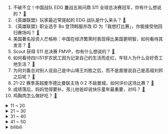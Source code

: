 1. 不破不立！中国战队 EDG 鏖战五局问鼎 S11 全球总决赛冠军，你有什么想说的？ [:link:](https://www.zhihu.com/question/497101968)
2. 《英雄联盟》玩家最近常提起的 EDG 战队是什么来头？ [:link:](https://www.zhihu.com/question/495774968)
3. 《英雄联盟》职业选手 Bo 登顶韩服并改 ID 为「我想打比赛」，你能接受他回归赛场吗？ [:link:](https://www.zhihu.com/question/496547890)
4. 美国著名投资人芒格称：中国在经济繁荣时表现得比美国更明智，如何看待其发言？ [:link:](https://www.zhihu.com/question/496902789)
5. Scout 获得 S11 总决赛 FMVP，你有什么想说的？ [:link:](https://www.zhihu.com/question/497144760)
6. 如何看待四川51岁农民工因为记录自己的生活而走红，年轻人为什么会好奇工地生活？ [:link:](https://www.zhihu.com/question/496885522)
7. 为何刘备总对别人说自己是中山靖王刘胜之后，而不是直接说自己是高祖刘邦之后呢？ [:link:](https://www.zhihu.com/question/475118757)
8. 21-22 赛季英超曼市德比曼联主场 0:2 不敌曼城，如何评价这场比赛？ [:link:](https://www.zhihu.com/question/497105965)
9. 成绩落后，妈妈觉得要补。孩儿他爸却说快乐童年最重要，对吗？ [:link:](https://www.zhihu.com/question/495974984)
10. 鸡胸肉怎么做好吃？ [:link:](https://www.zhihu.com/question/50209554)
<details>
<summary>11 ~ 20</summary>

11. 哲学入门有哪些书推荐？ [:link:](https://www.zhihu.com/question/19588342)
12. 哪个求职网站（app）最靠谱？ [:link:](https://www.zhihu.com/question/21383951)
13. 如何快速高效地背单词？ [:link:](https://www.zhihu.com/question/322956268)
14. 是哪一刻让你觉得该放弃一段友谊了？ [:link:](https://www.zhihu.com/question/492325369)
15. 谈恋爱，颜值真的重要吗？ [:link:](https://www.zhihu.com/question/485367235)
16. 有什么高质量的古言小说推荐？ [:link:](https://www.zhihu.com/question/481242892)
17. 演员是真的分辨不出导演和编剧水平高低吗？ [:link:](https://www.zhihu.com/question/496440366)
18. 如何看待欧洲网红纷纷打卡中国快递柜的现象？国外的物流体验是如何的？ [:link:](https://www.zhihu.com/question/496654856)
19. 网传米哈游起诉百度贴吧侵犯名誉权，如何从法律角度进行解读？ [:link:](https://www.zhihu.com/question/496935619)
20. 如何评价MARVEL漫威电影《永恒族》？ [:link:](https://www.zhihu.com/question/490983879)
</details>
<details>
<summary>21 ~ 30</summary>

21. S11 总决赛 EDG 夺冠，你的学校和线下观赛点有多疯狂？ [:link:](https://www.zhihu.com/question/497138250)
22. 2021年双十一预售真的会比双十一当天便宜吗？ [:link:](https://www.zhihu.com/question/301494154)
23. 许鞍华回应网友负评：「如果早知道网友的力量会换角」，你怎么看？ [:link:](https://www.zhihu.com/question/496536368)
24. 美团公开外卖订单分配算法，详解算法如何判断一个骑手的时间宽裕程度和顺路程度，有哪些值得关注的信息？ [:link:](https://www.zhihu.com/question/496861462)
25. 我儿子今年5岁，晚上让他洗澡睡觉他不愿意，并且问我“为什么你说的算，我说的就不算”，我该怎么回答他？ [:link:](https://www.zhihu.com/question/491624819)
26. 每天尾盘买入一支股票，第二天卖出，能不能保证每天平均赚一个点？ [:link:](https://www.zhihu.com/question/489956398)
27. 坚持每天泡脚对身体有什么影响？ [:link:](https://www.zhihu.com/question/65305368)
28. 歌曲《漠河舞厅》的走红，说明目前大众审美处在什么样一个水平？ [:link:](https://www.zhihu.com/question/496094649)
29. 国足调整 12 强赛大名单，韦世豪等 4 人因家庭原因离队，对阵阿曼和澳大利亚前景如何？ [:link:](https://www.zhihu.com/question/496765753)
30. 济民可信再发文六问渤海银行「数百枚假公章从何而来、职员被刑拘为何不坦承」，后续将会如何发展？ [:link:](https://www.zhihu.com/question/496892081)
</details>
<details>
<summary>31 ~ 40</summary>

31. 后悔买 iPhone 12 了，大家有什么看法？ [:link:](https://www.zhihu.com/question/445160711)
32. S11 四强赛不敌 DK 后 T1 队员神情各异，为什么这一次李相赫没有哭表情坦然许多？ [:link:](https://www.zhihu.com/question/495843023)
33. 假如哈利波特有个姐姐或者妹妹，那么故事会发生什么变化？ [:link:](https://www.zhihu.com/question/385968954)
34. 有什么事情是你到了苏州以后才知道的？ [:link:](https://www.zhihu.com/question/322116267)
35. 如何防止开门时猫咪跑出去？ [:link:](https://www.zhihu.com/question/406173711)
36. 有哪些东西你特地等到 11.11 买，才叫做真正的「物超所值」？ [:link:](https://www.zhihu.com/question/495536040)
37. 想买个骨传导耳机，大家能推荐一个吗？ [:link:](https://www.zhihu.com/question/374537365)
38. 2021 年「双十一」，有哪些值得入手的装修好物？ [:link:](https://www.zhihu.com/question/496649942)
39. 中国哪些城市的羊肉最好吃？ [:link:](https://www.zhihu.com/question/268869162)
40. 如何看待 42.8% 的未成年人因玩手机向家长索要过身份证，如今防沉迷成效如何？ [:link:](https://www.zhihu.com/question/496787857)
</details>
<details>
<summary>41 ~ 50</summary>

41. 深圳一男子放任自家狗咬死流浪猫，路人劝阻还被回怼，如何看待这种养宠行为？ [:link:](https://www.zhihu.com/question/496942459)
42. 人活一生，开心最重要还是挣钱最重要？ [:link:](https://www.zhihu.com/question/496373201)
43. 办公用的投影仪怎么选择？ [:link:](https://www.zhihu.com/question/21927115)
44. 被分手后怎么做到不联系不想念? [:link:](https://www.zhihu.com/question/489681640)
45. 男生想护肤但不知道怎么护肤怎么办？ [:link:](https://www.zhihu.com/question/494213428)
46. 有没有甜到在床上打滚的完结甜文？ [:link:](https://www.zhihu.com/question/462480016)
47. 有哪些值得国人骄傲的「新国货」？ [:link:](https://www.zhihu.com/question/34782551)
48. 如何评价河南卫视舞蹈综艺《舞千年》第一期？ [:link:](https://www.zhihu.com/question/495977867)
49. 有哪些好的果酒值得推荐？ [:link:](https://www.zhihu.com/question/23358592)
50. 北京今冬初雪来了，哪里的雪景最美呢？可以晒晒你手机里的第一张雪景照吗？ [:link:](https://www.zhihu.com/question/496942780)
</details><details>
<summary>bilibili</summary>

1. 史上最离谱随机挑战！我们终于去老番茄家蹭饭了！！【第七期】 [:link:](//www.bilibili.com/video/BV1Kh411t7dZ)
2. 终于结束了，这些丧心病狂的挑战！ [:link:](//www.bilibili.com/video/BV1AT4y1d7bC)
3. 我不想坐地铁上班啊啊啊啊啊啊啊啊啊 [:link:](//www.bilibili.com/video/BV1H34y1Z7mm)
4. 【S11全球总决赛】决赛 11月6日 EDG vs DK [:link:](//www.bilibili.com/video/BV1EP4y1j7kV)
5. 3元一个！咬开才知道，这东西为什么火爆南方街头！ [:link:](//www.bilibili.com/video/BV14v411M7Pj)
6. 一起“造造造” （3） [:link:](//www.bilibili.com/video/BV1WQ4y1S7TZ)
7. 【时代少年团】潮起中国非遗焕新夜《朱雀》舞台 [:link:](//www.bilibili.com/video/BV13P4y1j7SL)
8. 袁隆平的猫还在等他回家 [:link:](//www.bilibili.com/video/BV15g411K7Hh)
9. 为什么古偶剧越来越难看？ [:link:](//www.bilibili.com/video/BV1sT4y1d7vt)
10. 根本赢不了，EDG听不懂 [:link:](//www.bilibili.com/video/BV1Wq4y1r77g)
<details>
<summary>11 ~ 20</summary>

11. 班长的坟墓！却是孬兵的天堂？《士兵突击》P2 [:link:](//www.bilibili.com/video/BV13h411t78v)
12. 「周深」新歌《光亮》：戏腔献唱紫禁城！ [:link:](//www.bilibili.com/video/BV1AR4y1E7NS)
13. 5G，华为，土耳其——我花了两个月，搞懂了5G背后的秘密 [:link:](//www.bilibili.com/video/BV1fq4y1g7hq)
14. 卧槽！我蚌埠住了！全是名场面！ [:link:](//www.bilibili.com/video/BV1Tb4y187Bj)
15. 看完10月新番，谢谢，我全家泪腺炸了！【泛式】 [:link:](//www.bilibili.com/video/BV1mu411o7wd)
16. 蹭饭蹭到最贵夜宵！重达15斤的百年大波龙，光钳子就比头还大…… [:link:](//www.bilibili.com/video/BV1tR4y1E7eR)
17. 2018年亚运会英雄联盟决赛视频 [:link:](//www.bilibili.com/video/BV1HR4y1E7xz)
18. 后来才发现，唐氏表演法则居然全是真的！ [:link:](//www.bilibili.com/video/BV1fb4y1b7JQ)
19. DK并非不可战胜！上百个录像分析DK的运营细节 [:link:](//www.bilibili.com/video/BV13q4y1V7Lg)
20. 火焰切割机应该怎么用？【硬核狠人14】 [:link:](//www.bilibili.com/video/BV1pP4y1j7Lq)
</details>
<details>
<summary>21 ~ 30</summary>

21. 借2分钟实现换腰子梦想，尿毒症女孩弹唱《走马》为攒钱治病 [:link:](//www.bilibili.com/video/BV1jL41137ox)
22. 《车 祸 模 拟 器》 [:link:](//www.bilibili.com/video/BV1FR4y1E7kg)
23. 耗时6个月终于完成!中国女性历史编年表 |上古时期——辛亥革命 [:link:](//www.bilibili.com/video/BV1oS4y1R79j)
24. 在纽约扮中国鬼 上了纽约新闻 登了美国报纸 [:link:](//www.bilibili.com/video/BV1vu411o7gA)
25. 《面试天花板》 [:link:](//www.bilibili.com/video/BV1TL4y1q7KP)
26. 如果EDG夺冠，我就cos塔姆！！ [:link:](//www.bilibili.com/video/BV16S4y1R7ay)
27. 嘴唇干？开裂？怒花4万，我居然测到了没啥用的唇膏！【老爸评测】 [:link:](//www.bilibili.com/video/BV1zQ4y1S71f)
28. 【warma】地上的脚印是谁的？一路跟了过去居然发现……？！ [:link:](//www.bilibili.com/video/BV1344y1i7FK)
29. 一线之间 [:link:](//www.bilibili.com/video/BV1qb4y1b7Hh)
30. “全世界都在说中国话” [:link:](//www.bilibili.com/video/BV1vL411375E)
</details>
<details>
<summary>31 ~ 40</summary>

31. 《五子棋三步必胜下法》 [:link:](//www.bilibili.com/video/BV1tr4y1C7rr)
32. 【基德】B站网友把顶尖科学家问的哑口无言 史上最无语科学论坛！ [:link:](//www.bilibili.com/video/BV1Jh411t7yt)
33. 【崩坏3】青空的约定（声优原创曲） [:link:](//www.bilibili.com/video/BV1yQ4y1q74w)
34. 耗时一个月！我终于将它做成了游戏！！（附下载链接） [:link:](//www.bilibili.com/video/BV1Lr4y1y7ZF)
35. 11.06今天婚礼，我写了一首歌 [:link:](//www.bilibili.com/video/BV1tq4y137uY)
36. 东北不能失去酸菜！ [:link:](//www.bilibili.com/video/BV1eu411o745)
37. 【啊粥】人民的名义09：沙瑞金如何在汉东省扎稳脚跟？ [:link:](//www.bilibili.com/video/BV1dP4y1V7tx)
38. 【龚俊】东问西答挑战！输赢我来拿捏！ [:link:](//www.bilibili.com/video/BV1cQ4y1B7o5)
39. 差距怎么就这么大呢 [:link:](//www.bilibili.com/video/BV1C3411b7RV)
40. 我们被假Steam举报了？揭露百度上的虚假Steam到底有多魔幻？ [:link:](//www.bilibili.com/video/BV1AR4y1E7tQ)
</details>
<details>
<summary>41 ~ 50</summary>

41. 我们是冠军！！！ [:link:](//www.bilibili.com/video/BV12R4y1E7kn)
42. 一切恐惧源自于火力不足，CIA获取中国航天核心机密 [:link:](//www.bilibili.com/video/BV1XF411a76s)
43. 救命！！我当时以为爸妈在吹牛！！！ [:link:](//www.bilibili.com/video/BV1K34y1Z75t)
44. 【原神】狼王：？你这胡桃保真吗，听着不对啊！！ [:link:](//www.bilibili.com/video/BV1Xu411o71Z)
45. 那一刻，他成神了 [:link:](//www.bilibili.com/video/BV1744y1i7MF)
46. 重铸LPL荣光，吾辈义不容辞，EDG加油！ [:link:](//www.bilibili.com/video/BV1Lq4y1V7xp)
47. 庆祝周董出道21载！神曲之最！绝世联手！B站陈奕迅《夜曲》真.粤语版 [:link:](//www.bilibili.com/video/BV1Kg411K7fa)
48. 这英特尔12代CPU有点强啊！ [:link:](//www.bilibili.com/video/BV1mS4y1R7k4)
49. 10000张真实纸牌拍摄！还原惊天魔盗团牌雨术！ [:link:](//www.bilibili.com/video/BV1UU4y1u7nR)
50. 分尸、构陷、暗网、虐杀，每集一个大高潮，这剧是要逆天！悬疑犯罪剧《逆局》第一期 [:link:](//www.bilibili.com/video/BV1d3411k7mz)
</details>
<details>
<summary>51 ~ 60</summary>

51. 【原神手书】《璃月少年少女闲话逸事》 [:link:](//www.bilibili.com/video/BV1fR4y1779Y)
52. 崩坏3「星火流音」纪念演出正片 [:link:](//www.bilibili.com/video/BV18r4y1C7xo)
53. 985本科，却是全场学历最低 | 大厂面试吐槽 [:link:](//www.bilibili.com/video/BV1VF411a7pr)
54. 听君一席话，全是废话 3.0 ！！！ [:link:](//www.bilibili.com/video/BV1aT4y1d7zD)
55. 英国父子三人测评爆红懒人速食大公开！一看全是中国产！ [:link:](//www.bilibili.com/video/BV1yU4y1u7WF)
56. 【高燃预警】三分钟用五种兵器夺走你的硬币！ [:link:](//www.bilibili.com/video/BV1MP4y1j7Ld)
57. 当我作死在电脑上下载了p2p下崽器后 [:link:](//www.bilibili.com/video/BV1Wv411T77m)
58. 给狸花猫装上摄像头，看看它天天都去哪了（2） [:link:](//www.bilibili.com/video/BV1bQ4y1S7gW)
59. 《 M C 寄生虫爆发》豆瓣：2.0分 [:link:](//www.bilibili.com/video/BV1M44y1e7CV)
60. 鬼叫得都比我好听 [:link:](//www.bilibili.com/video/BV11U4y1u7Y9)
</details>
<details>
<summary>61 ~ 70</summary>

61. 👻 往 生 堂 乐 团 🎺 [:link:](//www.bilibili.com/video/BV1HP4y157MG)
62. 深夜便利店干饭,老朋友辞职,我玉玉了没什么胃口~美食探店/无广试吃员 [:link:](//www.bilibili.com/video/BV1jL41137Eu)
63. 胡桃：我的痛楚你们懂吗？ [:link:](//www.bilibili.com/video/BV1wQ4y1B7Xw)
64. 又解锁了一个土豆新吃法！我真太喜欢了 [:link:](//www.bilibili.com/video/BV1sL41137jN)
65. 这才是牛肉的最高境界！先喝汤再吃肉，米饭至少三碗起！ [:link:](//www.bilibili.com/video/BV1Ub4y1b7UB)
66. 连环整活！把我的自拍纹到女友的脸上…再做成海报贴满全家！ [:link:](//www.bilibili.com/video/BV1jL411u7uP)
67. 卫衣上的绳子是这样系的 [:link:](//www.bilibili.com/video/BV1aQ4y1S7yc)
68. 房车刚停在草原上，就遇到当地牧民上前来查看 [:link:](//www.bilibili.com/video/BV1Yv411T7k6)
69. 百万摄像师出镜！！在美国这个美食荒漠，我是如何成为百万美食UP? [:link:](//www.bilibili.com/video/BV1A3411C7Ai)
70. 如果EDG夺冠，我就cos魔法猫咪！！ [:link:](//www.bilibili.com/video/BV1jT4y1d7Je)
</details>
<details>
<summary>71 ~ 80</summary>

71. 挖个坑，埋点土，数个一二三四五 [:link:](//www.bilibili.com/video/BV1Br4y1C7GW)
72. 我曾把李白送去坐牢【课本猛男07】 [:link:](//www.bilibili.com/video/BV1er4y1C75D)
73. 【原神】胡 桃 复 刻 现 状 ！ [:link:](//www.bilibili.com/video/BV1zq4y1r7wY)
74. “强加于他人的善意，和恶意有什么区别呢”｜无法超越的动漫台词 [:link:](//www.bilibili.com/video/BV1Fr4y1C7DK)
75. 【明日方舟手书/动画】Tunnel Vision [:link:](//www.bilibili.com/video/BV1P341187nv)
76. 【暴走大事件第八季】20 唐马儒自曝羞耻爱好，铁柱再打假偶遇杰哥（红） [:link:](//www.bilibili.com/video/BV1p34y1o7jF)
77. 让你的手机放个烟花，看看是人工智能还是人工智障…… [:link:](//www.bilibili.com/video/BV1r44y1i7Pt)
78. 关于胡桃堂主很喜欢换装的事 [:link:](//www.bilibili.com/video/BV1vr4y117vQ)
79. 【原神】最离谱的角色小细节！（第六弹） [:link:](//www.bilibili.com/video/BV1H44y1i7sM)
80. 3000块钱的花胶，胀发三天，做一只花胶鸡。审核看了都不舍得发出来。 [:link:](//www.bilibili.com/video/BV1nQ4y1S7GB)
</details>
<details>
<summary>81 ~ 90</summary>

81. 搜救犬杰克并不知道，这次只是比赛… [:link:](//www.bilibili.com/video/BV1wv411g7ud)
82. 大火的“凝固闪电画”是真的假的 [:link:](//www.bilibili.com/video/BV1Nq4y1379D)
83. 可可西里下暴雪堵车！我们在温暖的房车里吃炸鸡！【VanLife】 [:link:](//www.bilibili.com/video/BV16v411T7U8)
84. 我上学期间遇到过的奇怪老师 [:link:](//www.bilibili.com/video/BV1p3411k7uh)
85. 众望所归的2.5周年剧情！长夜临光活动交代了哪些？ [:link:](//www.bilibili.com/video/BV1gf4y1u7Wm)
86. 这个狙击手不太冷 [:link:](//www.bilibili.com/video/BV1234y1o7PM)
87. 大海退潮后，大庆赶海随着潮水发现大个猫眼螺，好像一块海绵 [:link:](//www.bilibili.com/video/BV1PR4y1E7uZ)
88. 偶尔御一下也没关系吧⭐Hot Issue [:link:](//www.bilibili.com/video/BV18r4y1C7Lp)
89. 柴米油盐的生活有人想逃离，也有人很珍惜… [:link:](//www.bilibili.com/video/BV1BQ4y1S7KB)
90. 爆火两年后，奥利给大叔因为坚持正能量，热度不再，现状让人惋惜 [:link:](//www.bilibili.com/video/BV1Cv411T7sy)
</details>
<details>
<summary>91 ~ 100</summary>

91. 这只狗…让我笑了三天三夜 [:link:](//www.bilibili.com/video/BV1r34y1o7au)
92. 螳螂爱好者一定得看看这本书，相当靠谱 [:link:](//www.bilibili.com/video/BV1dQ4y1q7gA)
93. 【4K60FPS】梦龙Imagine Dragons《Demons》核能现场！要勇往直前！ [:link:](//www.bilibili.com/video/BV1fb4y1b7Jy)
94. 今天我生日 吃顿潮汕火锅！ [:link:](//www.bilibili.com/video/BV1gr4y1y7j6)
95. 初看不识片中理，再看已是剧中人 [:link:](//www.bilibili.com/video/BV1Ff4y1u7gH)
96. 【时尚原神】提瓦特学园，少女新生大揭秘! [:link:](//www.bilibili.com/video/BV1hq4y1R7Dw)
97. “遺憾的是我們連合照都沒有” [:link:](//www.bilibili.com/video/BV15q4y1r7R1)
98. 关于给猫去爪！！！不管别人怎么质疑，我们的爱只增不减 [:link:](//www.bilibili.com/video/BV1Gb4y187D4)
99. 无人机领域里的最强王者，仍有缺憾？大疆Mavic 3 评测 [:link:](//www.bilibili.com/video/BV1CL4y1q7M4)
100. 硬小伙挑战徒手打断牛棒骨 [:link:](//www.bilibili.com/video/BV1uh411t7Gb)
</details></details>